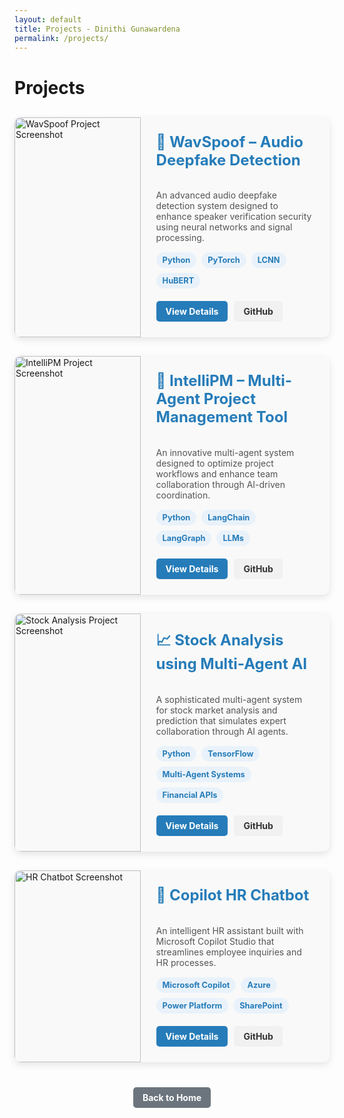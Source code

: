 ```yaml
---
layout: default
title: Projects - Dinithi Gunawardena
permalink: /projects/
---
```


# Projects

<div class="projects-container">
  <div class="project-card">
    <div class="project-image">
      <img src="/images/wavspoof.png" alt="WavSpoof Project Screenshot"/>
    </div>
    <div class="project-content">
      <h2>🧠 WavSpoof – Audio Deepfake Detection</h2>
      <p>An advanced audio deepfake detection system designed to enhance speaker verification security using neural networks and signal processing.</p>
      <div class="project-tech">
        <span class="tech-tag">Python</span>
        <span class="tech-tag">PyTorch</span>
        <span class="tech-tag">LCNN</span>
        <span class="tech-tag">HuBERT</span>
      </div>
      <div class="project-links">
        <a href="/projects/wavspoof" class="btn primary">View Details</a>
        <a href="https://github.com/DinithiG/WavSpoof" class="btn secondary" target="_blank"><i class="fab fa-github"></i> GitHub</a>
      </div>
    </div>
  </div>
  
  <div class="project-card">
    <div class="project-image">
      <img src="/images/intellipm.png" alt="IntelliPM Project Screenshot"/>
    </div>
    <div class="project-content">
      <h2>🤖 IntelliPM – Multi-Agent Project Management Tool</h2>
      <p>An innovative multi-agent system designed to optimize project workflows and enhance team collaboration through AI-driven coordination.</p>
      <div class="project-tech">
        <span class="tech-tag">Python</span>
        <span class="tech-tag">LangChain</span>
        <span class="tech-tag">LangGraph</span>
        <span class="tech-tag">LLMs</span>
      </div>
      <div class="project-links">
        <a href="/projects/intellipm" class="btn primary">View Details</a>
        <a href="https://github.com/DinithiG/IntelliPM" class="btn secondary" target="_blank"><i class="fab fa-github"></i> GitHub</a>
      </div>
    </div>
  </div>
  
  <div class="project-card">
    <div class="project-image">
      <img src="/images/stock-analysis.png" alt="Stock Analysis Project Screenshot"/>
    </div>
    <div class="project-content">
      <h2>📈 Stock Analysis using Multi-Agent AI</h2>
      <p>A sophisticated multi-agent system for stock market analysis and prediction that simulates expert collaboration through AI agents.</p>
      <div class="project-tech">
        <span class="tech-tag">Python</span>
        <span class="tech-tag">TensorFlow</span>
        <span class="tech-tag">Multi-Agent Systems</span>
        <span class="tech-tag">Financial APIs</span>
      </div>
      <div class="project-links">
        <a href="/projects/stock-analysis" class="btn primary">View Details</a>
        <a href="https://github.com/DinithiG/StockAnalysisAI" class="btn secondary" target="_blank"><i class="fab fa-github"></i> GitHub</a>
      </div>
    </div>
  </div>
  
  <div class="project-card">
    <div class="project-image">
      <img src="/images/hr-chatbot.png" alt="HR Chatbot Screenshot"/>
    </div>
    <div class="project-content">
      <h2>💬 Copilot HR Chatbot</h2>
      <p>An intelligent HR assistant built with Microsoft Copilot Studio that streamlines employee inquiries and HR processes.</p>
      <div class="project-tech">
        <span class="tech-tag">Microsoft Copilot</span>
        <span class="tech-tag">Azure</span>
        <span class="tech-tag">Power Platform</span>
        <span class="tech-tag">SharePoint</span>
      </div>
      <div class="project-links">
        <a href="/projects/hr-chatbot" class="btn primary">View Details</a>
        <a href="https://github.com/DinithiG/HRChatbot" class="btn secondary" target="_blank"><i class="fab fa-github"></i> GitHub</a>
      </div>
    </div>
  </div>
</div>

<div class="home-link">
  <a href="/" class="btn"><i class="fas fa-arrow-left"></i> Back to Home</a>
</div>

<style>
  .projects-container {
    display: flex;
    flex-direction: column;
    gap: 30px;
    margin-top: 30px;
  }
  
  .project-card {
    display: flex;
    background-color: #f9f9f9;
    border-radius: 10px;
    overflow: hidden;
    box-shadow: 0 4px 12px rgba(0,0,0,0.1);
    transition: transform 0.3s ease, box-shadow 0.3s ease;
  }
  
  .project-card:hover {
    transform: translateY(-5px);
    box-shadow: 0 8px 16px rgba(0,0,0,0.15);
  }
  
  .project-image {
    flex: 0 0 40%;
    overflow: hidden;
  }
  
  .project-image img {
    width: 100%;
    height: 100%;
    object-fit: cover;
    transition: transform 0.5s ease;
  }
  
  .project-card:hover .project-image img {
    transform: scale(1.05);
  }
  
  .project-content {
    flex: 1;
    padding: 25px;
    display: flex;
    flex-direction: column;
  }
  
  .project-content h2 {
    margin-top: 0;
    color: #267CB9;
    font-size: 1.5rem;
  }
  
  .project-content p {
    color: #555;
    margin-bottom: 15px;
    flex-grow: 1;
  }
  
  .project-tech {
    display: flex;
    flex-wrap: wrap;
    gap: 8px;
    margin-bottom: 20px;
  }
  
  .tech-tag {
    background-color: #e9f2fa;
    color: #267CB9;
    padding: 5px 10px;
    border-radius: 15px;
    font-size: 0.8rem;
    font-weight: bold;
  }
  
  .project-links {
    display: flex;
    gap: 10px;
  }
  
  .btn {
    display: inline-block;
    padding: 8px 15px;
    border-radius: 5px;
    text-decoration: none;
    font-weight: bold;
    transition: all 0.3s ease;
  }
  
  .btn.primary {
    background-color: #267CB9;
    color: white;
  }
  
  .btn.primary:hover {
    background-color: #1c5a85;
  }
  
  .btn.secondary {
    background-color: #f1f1f1;
    color: #333;
  }
  
  .btn.secondary:hover {
    background-color: #ddd;
  }
  
  .home-link {
    text-align: center;
    margin-top: 40px;
  }
  
  .home-link .btn {
    background-color: #6c757d;
    color: white;
  }
  
  .home-link .btn:hover {
    background-color: #5a6268;
  }
  
  @media (max-width: 768px) {
    .project-card {
      flex-direction: column;
    }
    
    .project-image {
      flex: 0 0 200px;
    }
    
    .project-links {
      flex-direction: column;
    }
    
    .btn {
      text-align: center;
    }
  }
</style>